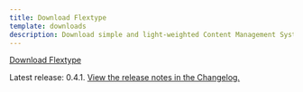 ```yaml
---
title: Download Flextype
template: downloads
description: Download simple and light-weighted Content Management System written in PHP
---
```


<a href="https://github.com/flextype/flextype/releases/download/v0.4.1/flextype-0.4.1.zip" class="btn btn btn-outline-dark btn-download-flextype no-margin">Download Flextype</a>  

Latest release: 0.4.1. [View the release notes in the Changelog.](https://github.com/flextype/flextype/blob/master/CHANGELOG.md)
